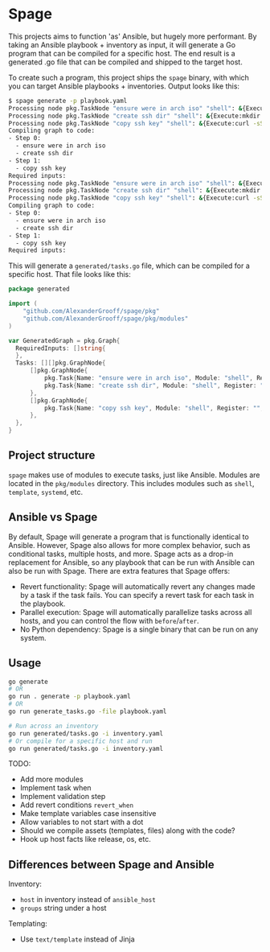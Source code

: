 # Spage

This projects aims to function 'as' Ansible, but hugely more performant. By taking an Ansible playbook + inventory as input, it will generate a Go program that can be compiled for a specific host.
The end result is a generated .go file that can be compiled and shipped to the target host.

To create such a program, this project ships the `spage` binary, with which you can target Ansible playbooks + inventories. Output looks like this:

```bash
$ spage generate -p playbook.yaml
Processing node pkg.TaskNode "ensure were in arch iso" "shell": &{Execute:lsblk -f | grep "/run/archiso/bootmnt" && exit 0 || exit 1 Revert: ModuleInput:<nil>}
Processing node pkg.TaskNode "create ssh dir" "shell": &{Execute:mkdir -p .ssh Revert: ModuleInput:<nil>}
Processing node pkg.TaskNode "copy ssh key" "shell": &{Execute:curl -sSL https://github.com/AlexanderGrooff.keys > .ssh/authorized_keys Revert: ModuleInput:<nil>}
Compiling graph to code:
- Step 0:
  - ensure were in arch iso
  - create ssh dir
- Step 1:
  - copy ssh key
Required inputs:
Processing node pkg.TaskNode "ensure were in arch iso" "shell": &{Execute:lsblk -f | grep "/run/archiso/bootmnt" && exit 0 || exit 1 Revert: ModuleInput:<nil>}
Processing node pkg.TaskNode "create ssh dir" "shell": &{Execute:mkdir -p .ssh Revert: ModuleInput:<nil>}
Processing node pkg.TaskNode "copy ssh key" "shell": &{Execute:curl -sSL https://github.com/AlexanderGrooff.keys > .ssh/authorized_keys Revert: ModuleInput:<nil>}
Compiling graph to code:
- Step 0:
  - ensure were in arch iso
  - create ssh dir
- Step 1:
  - copy ssh key
Required inputs:
```

This will generate a `generated/tasks.go` file, which can be compiled for a specific host. That file looks like this:

```go
package generated

import (
    "github.com/AlexanderGrooff/spage/pkg"
    "github.com/AlexanderGrooff/spage/pkg/modules"
)

var GeneratedGraph = pkg.Graph{
  RequiredInputs: []string{
  },
  Tasks: [][]pkg.GraphNode{
      []pkg.GraphNode{
          pkg.Task{Name: "ensure were in arch iso", Module: "shell", Register: "", Params: modules.ShellInput{Execute: "lsblk -f | grep \"/run/archiso/bootmnt\" && exit 0 || exit 1", Revert: ""}, RunAs: "", When: ""},
          pkg.Task{Name: "create ssh dir", Module: "shell", Register: "", Params: modules.ShellInput{Execute: "mkdir -p .ssh", Revert: ""}, RunAs: "", When: ""},
      },
      []pkg.GraphNode{
          pkg.Task{Name: "copy ssh key", Module: "shell", Register: "", Params: modules.ShellInput{Execute: "curl -sSL https://github.com/AlexanderGrooff.keys > .ssh/authorized_keys", Revert: ""}, RunAs: "", When: ""},
      },
  },
}
```

## Project structure

`spage` makes use of modules to execute tasks, just like Ansible. Modules are located in the `pkg/modules` directory. This includes modules such as `shell`, `template`, `systemd`, etc.

## Ansible vs Spage

By default, Spage will generate a program that is functionally identical to Ansible. However, Spage also allows for more complex behavior, such as conditional tasks, multiple hosts, and more.
Spage acts as a drop-in replacement for Ansible, so any playbook that can be run with Ansible can also be run with Spage. There are extra features that Spage offers:

- Revert functionality: Spage will automatically revert any changes made by a task if the task fails. You can specify a revert task for each task in the playbook.
- Parallel execution: Spage will automatically parallelize tasks across all hosts, and you can control the flow with `before`/`after`.
- No Python dependency: Spage is a single binary that can be run on any system.

## Usage

```bash
go generate
# OR
go run . generate -p playbook.yaml
# OR
go run generate_tasks.go -file playbook.yaml

# Run across an inventory
go run generated/tasks.go -i inventory.yaml
# Or compile for a specific host and run
go run generated/tasks.go -i inventory.yaml
```

TODO:

- Add more modules
- Implement task when
- Implement validation step
- Add revert conditions `revert_when`
- Make template variables case insensitive
- Allow variables to not start with a dot
- Should we compile assets (templates, files) along with the code?
- Hook up host facts like release, os, etc.

## Differences between Spage and Ansible

Inventory:

- `host` in inventory instead of `ansible_host`
- `groups` string under a host

Templating:

- Use `text/template` instead of Jinja

